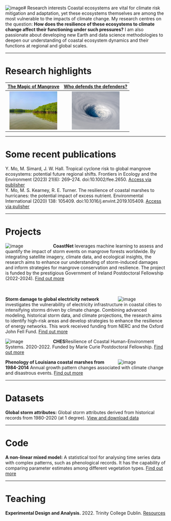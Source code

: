 ![image](https://github.com/user-attachments/assets/9f93a815-1767-4868-9059-b29643313165)# Research interests
Coastal ecosystems are vital for climate risk mitigation and adaptation, yet these ecosystems themselves are among the most vulnerable to the impacts of climate change. My research centres on the question: **How does the resilience of these ecosystems to climate change affect their functioning under such pressures?** I am also passionate about developing new Earth and data science methodologies to deepen our understanding of coastal ecosystem dynamics and their functions at regional and global scales.

---

# Research highlights
|[The Magic of Mangrove](https://www.youtube.com/watch?v=2gAxHTHOSKk)|[Who defends the defenders?](https://www.esa.org/blog/2023/09/29/tropical-cyclones-pose-risk-to-mangroves/)|
|:-----:|:-----:| 
|<img src="assets/img/mangrove.jpg" width="150" height="120">|<img src="assets/img/storm.png" width="150" height="120">|

---

# Some recent publications
Y. Mo, M. Simard, J. W. Hall. Tropical cyclone risk to global mangrove ecosystems: potential future regional shifts. Frontiers in Ecology and the Environment (2023) 21(6): 269–274. doi:10.1002/fee.2650. [Access via publisher](https://esajournals.onlinelibrary.wiley.com/doi/full/10.1002/fee.2650) 
<br/>Y. Mo, M. S. Kearney, R. E. Turner. The resilience of coastal marshes to hurricanes: the potential impact of excess nutrient. Environmental International (2020) 138: 105409. doi:10.1016/j.envint.2019.105409. [Access via pulisher](https://www.sciencedirect.com/science/article/pii/S0160412019312814#:~:text=Because%20excess%20nutrient%20can%20reduce,the%20marshes'%20susceptibility%20to%20hurricanes.)

---

# Projects
<img align="left" src="https://cdn-icons-png.flaticon.com/512/12433/12433416.png" width="150" alt="image" />**CoastNet** leverages machine learning to assess and quantify the impact of storm events on mangrove forests worldwide. By integrating satellite imagery, climate data, and ecological insights, the research aims to enhance our understanding of storm-induced damages and inform strategies for mangrove conservation and resilience. The project is funded by the prestigious Government of Ireland Postdoctoral Fellowship (2022-2024). [Find out more](https://github.com/moyu-ENV/CoastNet)
<br/>
<br/>
<br/>

<img align="right" src="https://sos.noaa.gov/ftp_mirror/land/earth_night/2012/media/thumbnail_big.jpg" width="150" alt="image" /> **Storm damage to global electricity network** investigates the vulnerability of electricity infrastructure in coastal cities to intensifying storms driven by climate change. Combining advanced modeling, historical storm data, and climate projections, the research aims to identify high-risk areas and develop strategies to enhance the resilience of energy networks. This work received funding from  NERC and the Oxford John Fell Fund. [Find out more](https://github.com/moyu-ENV/powerOutageNL)


<img align="left" src="https://sos.noaa.gov/ftp_mirror/land/earth_night/2012/media/thumbnail_big.jpg" width="150" alt="image" />**CHES**Resilience of Coastal Human-Environment Systems. 2020-2022. Funded by Marie Curie Postdoctoral Fellowship. [Find out more](https://github.com/moyu-ENV/CHES)



<img align="right" src="https://landsat.gsfc.nasa.gov/wp-content/uploads/2016/12/AGU2016_Yu.Mo_.1.png" width="150" alt="image" />**Phenology of Louisiana coastal marshes from 1984-2014** Annual growth pattern changes associated with climate change and disastrous events. [Find out more](https://github.com/moyu-ENV/Dissertation2017) 

---

# Datasets
**Global storm attributes:** Global storm attributes derived from historical records from 1980-2020 (at 1 degree). [View and download data](https://code.earthengine.google.com/a015ac987033c1af7a351c0efc6c6043)    

---

# Code
**A non-linear mixed model:** A statistical tool for analysing time series data with complex patterns, such as phenological records. It has the capability of comparing parameter estimates among different vegetation types. [Find out more](https://github.com/moyu-ENV/Dissertation2017) 

---

# Teaching 
**Experimental Design and Analysis.** 2022. Trinity College Dublin. [Resources](https://github.com/moyu-ENV/Teaching/tree/main/TCD-ZOU33070)
